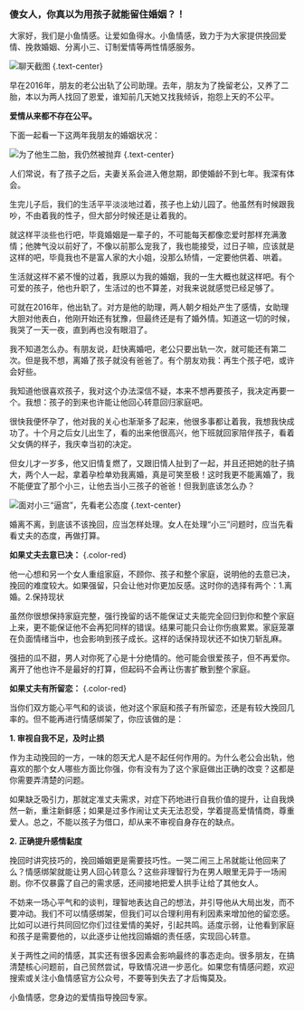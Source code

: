 ### 傻女人，你真以为用孩子就能留住婚姻？！

大家好，我们是小鱼情感。让爱如鱼得水。小鱼情感，致力于为大家提供挽回爱情、挽救婚姻、分离小三、订制爱情等两性情感服务。

![聊天截图](/im/images/articles/a1/a1_2/image1.png "聊天截图") {.text-center}

早在2016年，朋友的老公出轨了公司助理。去年，朋友为了挽留老公，又养了二胎，本以为两人找回了恩爱，谁知前几天她又找我倾诉，抱怨上天的不公平。

**爱情从来都不存在公平。**

下面一起看一下这两年我朋友的婚姻状况：

![为了他生二胎，我仍然被抛弃](/im/images/articles/a1/a1_2/image2.png "为了他生二胎，我仍然被抛弃") {.text-center}

人们常说，有了孩子之后，夫妻关系会进入倦怠期，即使婚龄不到七年。我深有体会。

生完儿子后，我们的生活平平淡淡地过着，孩子也上幼儿园了。他虽然有时候跟我吵，不由着我的性子，但大部分时候还是让着我的。

就这样平淡些也行吧，毕竟婚姻是一辈子的，不可能每天都像恋爱时那样充满激情；他脾气没以前好了，不像以前那么宠我了，我也能接受，过日子嘛，应该就是这样的吧，毕竟我也不是富人家的大小姐，没那么矫情，一定要他供着、哄着。

生活就这样不紧不慢的过着，我原以为我的婚姻，我的一生大概也就这样吧。有个可爱的孩子，他也升职了，生活过的也不算差，对我来说就感觉已经足够了。

可就在2016年，他出轨了。对方是他的助理，两人朝夕相处产生了感情，女助理大胆对他表白，他刚开始还有犹豫，但最终还是有了婚外情。知道这一切的时候，我哭了一天一夜，直到再也没有眼泪了。

我不知道怎么办。有朋友说，赶快离婚吧，老公只要出轨一次，就可能还有第二次。但是我不想，离婚了孩子就没有爸爸了。有个朋友劝我：再生个孩子吧，或许会好些。

我知道他很喜欢孩子，我对这个办法深信不疑，本来不想再要孩子，我决定再要一个。我想：孩子的到来也许能让他回心转意回归家庭吧。

很快我便怀孕了，他对我的关心也渐渐多了起来，他很多事都让着我，我想我快成功了。十个月之后女儿出生了，看的出来他很高兴，他下班就回家陪伴孩子，看着父女俩的样子，我庆幸当初的决定。

但女儿才一岁多，他又旧情复燃了，又跟旧情人扯到了一起，并且还把她的肚子搞大，两个人一起，拿着孕检单劝我离婚，真是可笑至极！这时我更不能离婚了，我不能便宜了那个小三，让他去当小三孩子的爸爸！但我到底该怎么办？

![面对小三“逼宫”，先看老公态度](/im/images/articles/a1/a1_2/image3.png "面对小三“逼宫”，先看老公态度") {.text-center}

婚离不离，到底该不该挽回，应当怎样处理。女人在处理“小三”问题时，应当先看看丈夫的态度，再做打算。

**如果丈夫去意已决：** {.color-red}

他一心想和另一个女人重组家庭，不顾你、孩子和整个家庭，说明他的去意已决，挽回的难度较大。如果强留，只会让他对你更加反感。这时你的选择有两个：1.离婚。2.保持现状

虽然你很想保持家庭完整，强行挽留的话不能保证丈夫能完全回归到你和整个家庭上来，更不能保证他不会再犯同样的错误。结果可能只会让你伤痕累累。家庭笼罩在负面情绪当中，也会影响到孩子成长。这样的话保持现状还不如快刀斩乱麻。

强扭的瓜不甜，男人对你死了心是十分绝情的。他可能会很爱孩子，但不再爱你。离开了他也许不是最好的打算，但起码不会再让伤害扩散到整个家庭。

**如果丈夫有所留恋：** {.color-red}

当你们双方能心平气和的谈谈，他对这个家庭和孩子有所留恋，还是有较大挽回几率的。但不能再进行情感绑架了，你应该做的是：

**1. 审视自我不足，及时止损**

作为主动挽回的一方，一味的怨天尤人是不起任何作用的。为什么老公会出轨，他喜欢的那个女人哪些方面比你强，你有没有为了这个家庭做出正确的改变？这都是你需要弄清楚的问题。

如果缺乏吸引力，那就定准丈夫需求，对症下药地进行自我价值的提升，让自我焕然一新，重注新鲜感；如果是过多作闹让丈夫无法忍受，学着提高爱情情商，尊重爱人。总之，不能以孩子为借口，却从来不审视自身存在的缺点。

**2. 正确提升感情黏度**

挽回时讲究技巧的，挽回婚姻更是需要技巧性。一哭二闹三上吊就能让他回来了么？情感绑架就能让男人回心转意么？这些非理智行为在男人眼里无异于一场闹剧。你不仅暴露了自己的需求感，还间接地把爱人拱手让给了其他女人。

不妨来一场心平气和的谈判，理智地表达自己的想法，并引导他从大局出发，而不要冲动。我们不可以情感绑架，但我们可以合理利用有利因素来增加他的留恋感。比如可以进行共同回忆你们过往爱情的美好，引起共鸣。适度示弱，让他看到家庭和孩子是需要他的，以此逐步让他找回婚姻的责任感，实现回心转意。

关于两性之间的情感，其实还有很多因素会影响最终的事态走向。很多朋友，在搞清楚核心问题前，自己贸然尝试，导致情况进一步恶化。如果您有情感问题，欢迎搜索或关注小鱼情感官方公众号，不要等到失去了才后悔莫及。

小鱼情感，您身边的爱情指导挽回专家。

